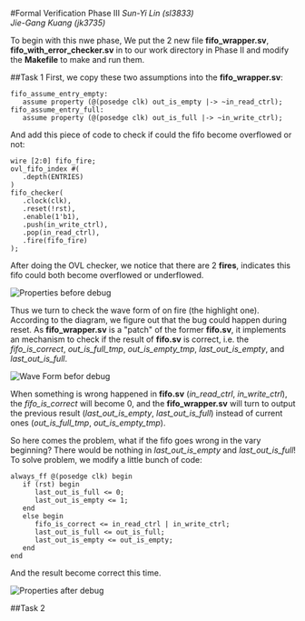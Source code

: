 #Formal Verification Phase III
*Sun-Yi Lin (sl3833)*  
*Jie-Gang Kuang (jk3735)*

To begin with this nwe phase, We put the 2 new file **fifo_wrapper.sv**, **fifo_with_error_checker.sv** in to our work directory in Phase II and modify the **Makefile** to make and run them.

##Task 1
First, we copy these two assumptions into the **fifo_wrapper.sv**:

```
fifo_assume_entry_empty:
   assume property (@(posedge clk) out_is_empty |-> ~in_read_ctrl);
fifo_assume_entry_full:
   assume property (@(posedge clk) out_is_full |-> ~in_write_ctrl);
```
And add this piece of code to check if could the fifo become overflowed or not:

```
wire [2:0] fifo_fire;
ovl_fifo_index #(
   .depth(ENTRIES)
)
fifo_checker(
   .clock(clk),
   .reset(!rst),
   .enable(1'b1),
   .push(in_write_ctrl),
   .pop(in_read_ctrl),
   .fire(fifo_fire)
);   
```

After doing the OVL checker, we notice that there are 2 **fires**, indicates this fifo could both become overflowed or underflowed.

![Properties before debug](http://i.imgur.com/APRldCn.jpg)


Thus we turn to check the wave form of on fire (the highlight one). According to the diagram, we figure out that the bug could happen during reset. As **fifo_wrapper.sv** is a "patch" of the former **fifo.sv**, it implements an mechanism to check if the result of **fifo.sv** is correct, i.e. the *fifo_is_correct*, *out_is_full_tmp*, *out_is_empty_tmp*, *last_out_is_empty*, and *last_out_is_full*.

![Wave Form befor debug](http://i.imgur.com/zQuJtZu.jpg)

When something is wrong happened in **fifo.sv** (*in_read_ctrl*, *in_write_ctrl*), the *fifo_is_correct* will become 0, and the **fifo_wrapper.sv** will turn to output the previous result (*last_out_is_empty*, *last_out_is_full*) instead of current ones (*out_is_full_tmp*, *out_is_empty_tmp*).

So here comes the problem, what if the fifo goes wrong in the vary beginning? There would be nothing in  *last_out_is_empty* and *last_out_is_full*! To solve problem, we modify a little bunch of code:


```
always_ff @(posedge clk) begin
   if (rst) begin
      last_out_is_full <= 0;
      last_out_is_empty <= 1;
   end
   else begin
      fifo_is_correct <= in_read_ctrl | in_write_ctrl;
      last_out_is_full <= out_is_full;
      last_out_is_empty <= out_is_empty;
   end
end
```
And the result become correct this time.

![Properties after debug](http://i.imgur.com/nZ5ebCF.jpg)

##Task 2